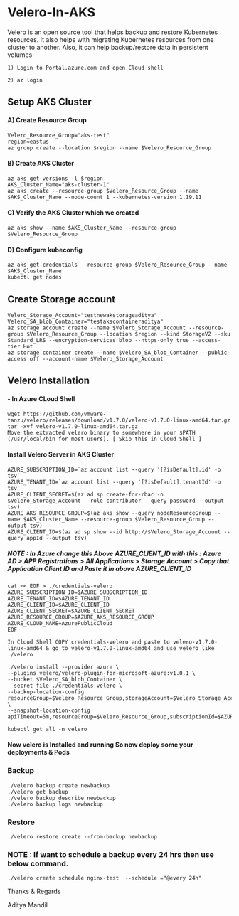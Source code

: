 # Velero-In-AKS
Velero is an open source tool that helps backup and restore Kubernetes resources. It also helps with migrating Kubernetes resources from one cluster to another. Also, it can help backup/restore data in persistent volumes

`1) Login to Portal.azure.com and open Cloud shell `

`2) az login`

## Setup AKS Cluster
#### A) Create Resource Group 
```
Velero_Resource_Group="aks-test"
region=eastus
az group create --location $region --name $Velero_Resource_Group
```
#### B) Create AKS Cluster
```
az aks get-versions -l $region
AKS_Cluster_Name="aks-cluster-1"
az aks create --resource-group $Velero_Resource_Group --name $AKS_Cluster_Name --node-count 1 --kubernetes-version 1.19.11
```
#### C) Verify the AKS Cluster which we created
```
az aks show --name $AKS_Cluster_Name --resource-group $Velero_Resource_Group
```
#### D) Configure kubeconfig
```
az aks get-credentials --resource-group $Velero_Resource_Group --name $AKS_Cluster_Name
kubectl get nodes 
```
## Create Storage account
```
Velero_Storage_Account="testnewakstorageaditya"
Velero_SA_blob_Container="testakscontaineraditya"
az storage account create --name $Velero_Storage_Account --resource-group $Velero_Resource_Group --location $region --kind StorageV2 --sku Standard_LRS --encryption-services blob --https-only true --access-tier Hot
az storage container create --name $Velero_SA_blob_Container --public-access off --account-name $Velero_Storage_Account
```
## Velero Installation

#### - In Azure CLoud Shell
 ```
 wget https://github.com/vmware-tanzu/velero/releases/download/v1.7.0/velero-v1.7.0-linux-amd64.tar.gz
 tar -xvf velero-v1.7.0-linux-amd64.tar.gz
 Move the extracted velero binary to somewhere in your $PATH (/usr/local/bin for most users). [ Skip this in Cloud Shell ]
  ```
#### Install Velero Server in AKS Cluster
```
AZURE_SUBSCRIPTION_ID=`az account list --query '[?isDefault].id' -o tsv`
AZURE_TENANT_ID=`az account list --query '[?isDefault].tenantId' -o tsv`
AZURE_CLIENT_SECRET=$(az ad sp create-for-rbac -n $Velero_Storage_Account --role contributor --query password --output tsv)
AZURE_AKS_RESOURCE_GROUP=$(az aks show --query nodeResourceGroup --name $AKS_Cluster_Name --resource-group $Velero_Resource_Group --output tsv)
AZURE_CLIENT_ID=$(az ad sp show --id http://$Velero_Storage_Account --query appId --output tsv)

```
##### NOTE : In Azure change this Above AZURE_CLIENT_ID with this : Azure AD > APP Registrations > All Applications > Storage Account > Copy that Application Client ID and Paste it in above AZURE_CLIENT_ID
```
cat << EOF > ./credentials-velero
AZURE_SUBSCRIPTION_ID=$AZURE_SUBSCRIPTION_ID
AZURE_TENANT_ID=$AZURE_TENANT_ID
AZURE_CLIENT_ID=$AZURE_CLIENT_ID
AZURE_CLIENT_SECRET=$AZURE_CLIENT_SECRET
AZURE_RESOURCE_GROUP=$AZURE_AKS_RESOURCE_GROUP
AZURE_CLOUD_NAME=AzurePublicCloud
EOF
```
```
In Cloud Shell COPY credentials-velero and paste to velero-v1.7.0-linux-amd64 & go to velero-v1.7.0-linux-amd64 and use velero like ./velero 
```
```
./velero install --provider azure \ 
--plugins velero/velero-plugin-for-microsoft-azure:v1.0.1 \
--bucket $Velero_SA_blob_Container \ 
--secret-file ./credentials-velero \ 
--backup-location-config resourceGroup=$Velero_Resource_Group,storageAccount=$Velero_Storage_Account,subscriptionId=$AZURE_SUBSCRIPTION_ID \ 
--snapshot-location-config apiTimeout=5m,resourceGroup=$Velero_Resource_Group,subscriptionId=$AZURE_SUBSCRIPTION_ID
```
```
kubectl get all -n velero
```
#### Now velero is Installed and running So now deploy some your deployments & Pods

### Backup
```
./velero backup create newbackup
./velero get backup
./velero backup describe newbackup
./velero backup logs newbackup
```
### Restore 
```
./velero restore create --from-backup newbackup
```
### NOTE : If want to schedule a backup every 24 hrs then use below command.
```
./velero create schedule nginx-test  --schedule ="@every 24h"
```

Thanks & Regards

Aditya Mandil
